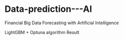 # Data-prediction---AI
Financial Big Data Forecasting with Artificial Intelligence






LightGBM + Optuna algorithm Result 

